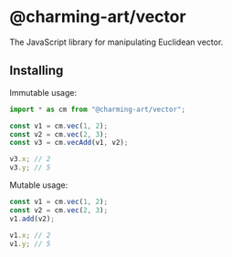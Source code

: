 # @charming-art/vector

The JavaScript library for manipulating Euclidean vector.

## Installing

Immutable usage:

```js
import * as cm from "@charming-art/vector";

const v1 = cm.vec(1, 2);
const v2 = cm.vec(2, 3);
const v3 = cm.vecAdd(v1, v2);

v3.x; // 2
v3.y; // 5
```

Mutable usage:

```js
const v1 = cm.vec(1, 2);
const v2 = cm.vec(2, 3);
v1.add(v2);

v1.x; // 2
v1.y; // 5
```
